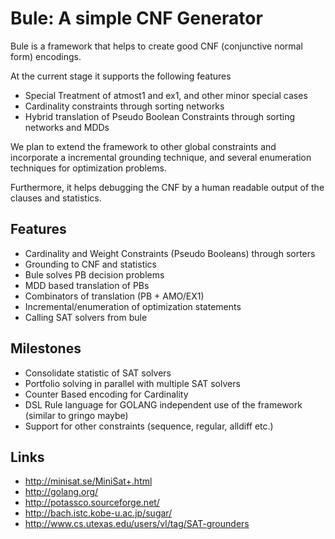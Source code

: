 Bule: A simple CNF Generator
=====================================

Bule is a framework that helps to create good CNF (conjunctive normal form) encodings.

At the current stage it supports the following features

* Special Treatment of atmost1 and ex1, and other minor special cases
* Cardinality constraints through sorting networks
* Hybrid translation of Pseudo Boolean Constraints through sorting networks and MDDs

We plan to extend the framework to other global constraints and incorporate
a incremental grounding technique, and several enumeration techniques for
optimization problems. 

Furthermore, it helps debugging the CNF by a human readable output of the clauses and statistics. 

Features
----------

* Cardinality and Weight Constraints (Pseudo Booleans) through sorters 
* Grounding to CNF and statistics 
* Bule solves PB decision problems 
* MDD based translation of PBs
* Combinators of translation (PB + AMO/EX1)
* Incremental/enumeration of optimization statements 
* Calling SAT solvers from bule

Milestones
----------

* Consolidate statistic of SAT solvers
* Portfolio solving in parallel with multiple SAT solvers
* Counter Based encoding for Cardinality
* DSL Rule language for GOLANG independent use of the framework (similar to gringo maybe)
* Support for other constraints (sequence, regular, alldiff etc.)

Links
-----
* http://minisat.se/MiniSat+.html
* http://golang.org/
* http://potassco.sourceforge.net/
* http://bach.istc.kobe-u.ac.jp/sugar/
* http://www.cs.utexas.edu/users/vl/tag/SAT-grounders

